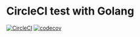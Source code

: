 # CircleCI test with Golang

[![CircleCI](https://circleci.com/gh/tksn-jp/go-circleci-test/tree/master.svg?style=svg)](https://circleci.com/gh/tksn-jp/go-circleci-test/tree/master)
[![codecov](https://codecov.io/gh/tksn-jp/go-circleci-test/branch/master/graph/badge.svg)](https://codecov.io/gh/tksn-jp/go-circleci-test)
